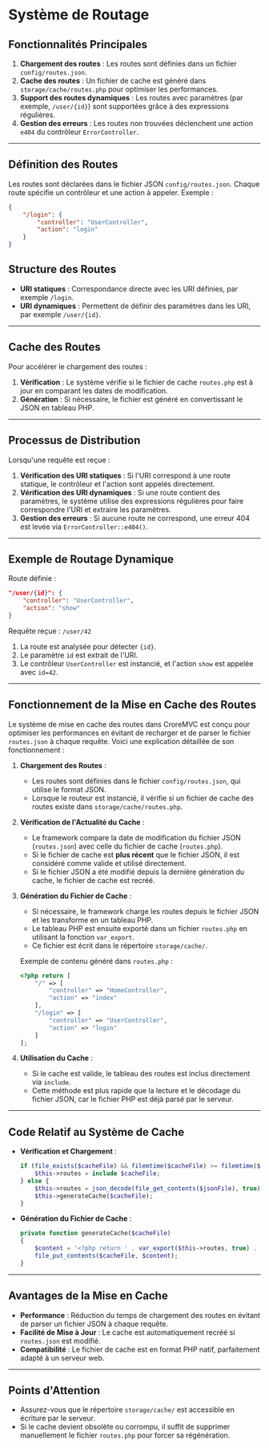 # Système de Routage

## Fonctionnalités Principales
1. **Chargement des routes** : Les routes sont définies dans un fichier `config/routes.json`.
2. **Cache des routes** : Un fichier de cache est généré dans `storage/cache/routes.php` pour optimiser les performances.
3. **Support des routes dynamiques** : Les routes avec paramètres (par exemple, `/user/{id}`) sont supportées grâce à des expressions régulières.
4. **Gestion des erreurs** : Les routes non trouvées déclenchent une action `e404` du contrôleur `ErrorController`.

---

## Définition des Routes
Les routes sont déclarées dans le fichier JSON `config/routes.json`. Chaque route spécifie un contrôleur et une action à appeler. Exemple :  
```json
{
    "/login": {
        "controller": "UserController",
        "action": "login"
    }
}
```

## Structure des Routes
- **URI statiques** : Correspondance directe avec les URI définies, par exemple `/login`.
- **URI dynamiques** : Permettent de définir des paramètres dans les URI, par exemple `/user/{id}`.

---

## Cache des Routes
Pour accélérer le chargement des routes :  
1. **Vérification** : Le système vérifie si le fichier de cache `routes.php` est à jour en comparant les dates de modification.  
2. **Génération** : Si nécessaire, le fichier est généré en convertissant le JSON en tableau PHP.

---

## Processus de Distribution
Lorsqu'une requête est reçue :  
1. **Vérification des URI statiques** : Si l'URI correspond à une route statique, le contrôleur et l'action sont appelés directement.  
2. **Vérification des URI dynamiques** : Si une route contient des paramètres, le système utilise des expressions régulières pour faire correspondre l'URI et extraire les paramètres.  
3. **Gestion des erreurs** : Si aucune route ne correspond, une erreur 404 est levée via `ErrorController::e404()`.

---

## Exemple de Routage Dynamique
Route définie :  
```json
"/user/{id}": {
    "controller": "UserController",
    "action": "show"
}
```

Requête reçue : `/user/42`  
1. La route est analysée pour détecter `{id}`.  
2. Le paramètre `id` est extrait de l'URI.  
3. Le contrôleur `UserController` est instancié, et l'action `show` est appelée avec `id=42`.

---

## Fonctionnement de la Mise en Cache des Routes

Le système de mise en cache des routes dans CroreMVC est conçu pour optimiser les performances en évitant de recharger et de parser le fichier `routes.json` à chaque requête. Voici une explication détaillée de son fonctionnement :

1. **Chargement des Routes** :
   - Les routes sont définies dans le fichier `config/routes.json`, qui utilise le format JSON.
   - Lorsque le routeur est instancié, il vérifie si un fichier de cache des routes existe dans `storage/cache/routes.php`.

2. **Vérification de l'Actualité du Cache** :
   - Le framework compare la date de modification du fichier JSON (`routes.json`) avec celle du fichier de cache (`routes.php`).
   - Si le fichier de cache est **plus récent** que le fichier JSON, il est considéré comme valide et utilisé directement.
   - Si le fichier JSON a été modifié depuis la dernière génération du cache, le fichier de cache est recréé.

3. **Génération du Fichier de Cache** :
   - Si nécessaire, le framework charge les routes depuis le fichier JSON et les transforme en un tableau PHP.
   - Le tableau PHP est ensuite exporté dans un fichier `routes.php` en utilisant la fonction `var_export`.
   - Ce fichier est écrit dans le répertoire `storage/cache/`.

   Exemple de contenu généré dans `routes.php` :
   ```php
   <?php return [
       "/" => [
           "controller" => "HomeController",
           "action" => "index"
       ],
       "/login" => [
           "controller" => "UserController",
           "action" => "login"
       ]
   ];
   ```

4. **Utilisation du Cache** :
   - Si le cache est valide, le tableau des routes est inclus directement via `include`.
   - Cette méthode est plus rapide que la lecture et le décodage du fichier JSON, car le fichier PHP est déjà parsé par le serveur.

---

## Code Relatif au Système de Cache

- **Vérification et Chargement** :
  ```php
  if (file_exists($cacheFile) && filemtime($cacheFile) >= filemtime($jsonFile)) {
      $this->routes = include $cacheFile;
  } else {
      $this->routes = json_decode(file_get_contents($jsonFile), true);
      $this->generateCache($cacheFile);
  }
  ```

- **Génération du Fichier de Cache** :
  ```php
  private function generateCache($cacheFile)
  {
      $content = '<?php return ' . var_export($this->routes, true) . ';';
      file_put_contents($cacheFile, $content);
  }
  ```

---

## Avantages de la Mise en Cache
- **Performance** : Réduction du temps de chargement des routes en évitant de parser un fichier JSON à chaque requête.
- **Facilité de Mise à Jour** : Le cache est automatiquement recréé si `routes.json` est modifié.
- **Compatibilité** : Le fichier de cache est en format PHP natif, parfaitement adapté à un serveur web.

---

## Points d'Attention
- Assurez-vous que le répertoire `storage/cache/` est accessible en écriture par le serveur.
- Si le cache devient obsolète ou corrompu, il suffit de supprimer manuellement le fichier `routes.php` pour forcer sa régénération.